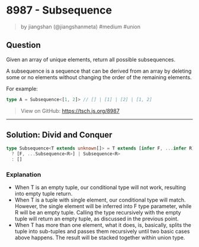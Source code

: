 # 8987 - Subsequence
> by jiangshan (@jiangshanmeta) #medium #union

## Question

Given an array of unique elements, return all possible subsequences.

A subsequence is a sequence that can be derived from an array by deleting some or no elements without changing the order of the remaining elements.

For example: 

```typescript
type A = Subsequence<[1, 2]> // [] | [1] | [2] | [1, 2]
```

> View on GitHub: https://tsch.js.org/8987

---

## Solution: Divid and Conquer
```ts
type Subsequence<T extends unknown[]> = T extends [infer F, ...infer R]
  ? [F, ...Subsequence<R>] | Subsequence<R>
  : []
```
### Explanation
- When T is an empty tuple, our conditional type will not work, resulting into empty tuple return.
- When T is a tuple with single element, our conditional type will match. However, the single element will be inferred into F type parameter,  while R will be an empty tuple. Calling the type recursively with the empty tuple will return an empty tuple, as discussed in the previous point.
- When T has more than one element, what it does, is, basically, splits the tuple into sub-tuples and passes them recursively until two basic cases above happens. The result will be stacked together within union type.

